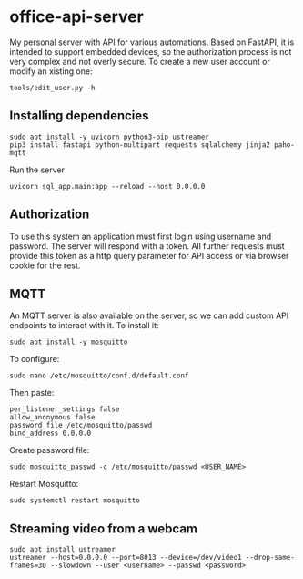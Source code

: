 # office-api-server
My personal server with API for various automations. Based on FastAPI, it is intended to support embedded devices, 
so the authorization process is not very complex and not overly secure. To create a new user account or modify an xisting one:

    tools/edit_user.py -h


## Installing dependencies

    sudo apt install -y uvicorn python3-pip ustreamer
    pip3 install fastapi python-multipart requests sqlalchemy jinja2 paho-mqtt
    
Run the server

    uvicorn sql_app.main:app --reload --host 0.0.0.0

## Authorization

To use this system an application must first login using username and password. The server will respond with a token. 
All further requests must provide this token as a http query parameter for API access or via browser cookie for the rest. 

## MQTT

An MQTT server is also available on the server, so we can add custom API endpoints to interact with it.
To install it:

    sudo apt install -y mosquitto

To configure:

    sudo nano /etc/mosquitto/conf.d/default.conf

Then paste:

    per_listener_settings false
    allow_anonymous false
    password_file /etc/mosquitto/passwd
    bind_address 0.0.0.0

Create password file:

    sudo mosquitto_passwd -c /etc/mosquitto/passwd <USER_NAME>

Restart Mosquitto:
    
    sudo systemctl restart mosquitto

## Streaming video from a webcam

    sudo apt install ustreamer
    ustreamer --host=0.0.0.0 --port=8013 --device=/dev/video1 --drop-same-frames=30 --slowdown --user <username> --passwd <password>
